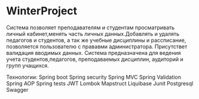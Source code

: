 # WinterProject

Система позволяет преподавателям и студентам просматривать личный кабинет,менять часть личных данных.Добавлять и удалять педагогов и студентов, а так же 
учебные дисциплины и рассписание, позволяется пользователю с прававми администратора. Присутствет валидация вводимых данных.
Система предназначена для ведения учета студентов,педагогов, преподаваемых дисциплин, аудиторий и групп учащихся.

Технологии: 
Spring boot
Spring security
Spring MVC
Spring Validation
Spring AOP
Spring tests
JWT
Lombok
Mapstruct
Liquibase
Junit
Postgresql
Swagger
